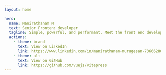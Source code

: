 ```yaml
---
layout: home

hero:
  name: Manirathanam M
  text: Senior Frontend developer
  tagline: Simple, powerful, and performant. Meet the front end developer you've always wanted.
  actions:
    - theme: brand
      text: View on LinkedIn
      link: https://www.linkedin.com/in/manirathanam-murugesan-73666286/
    - theme: alt
      text: View on GitHub
      link: https://github.com/vuejs/vitepress
---
```

